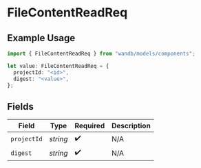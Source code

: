 # FileContentReadReq

## Example Usage

```typescript
import { FileContentReadReq } from "wandb/models/components";

let value: FileContentReadReq = {
  projectId: "<id>",
  digest: "<value>",
};
```

## Fields

| Field              | Type               | Required           | Description        |
| ------------------ | ------------------ | ------------------ | ------------------ |
| `projectId`        | *string*           | :heavy_check_mark: | N/A                |
| `digest`           | *string*           | :heavy_check_mark: | N/A                |